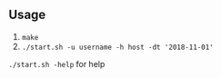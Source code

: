 ## Usage
1. `make`
2. `./start.sh -u username -h host -dt '2018-11-01'`

`./start.sh -help` for help
